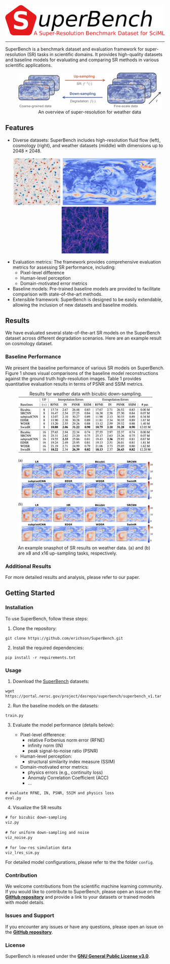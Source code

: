 <img src="images/SuperBench.png" width="550">

---

SuperBench is a benchmark dataset and evaluation framework for super-resolution (SR) tasks in scientific domains. It provides high-quality datasets and baseline models for evaluating and comparing SR methods in various scientific applications.

<figure style="width: 90%;" style="text-align: center;">
  <img src="images/overview.png" alt="Figure Description">
  <figcaption style="text-align: center;">An overview of super-resolution for weather data</figcaption>
</figure>

## Features

- Diverse datasets: SuperBench includes high-resolution fluid flow (left), cosmology (right), and weather datasets (middle) with dimensions up to $2048\times2048$. 

<div style="text-align: center;">
    <img src="images/nskt_snapshot_intro.png" alt="Image 1" width="150" style="display:inline-block;">
    <img src="images/climate_snapshot_intro.png" alt="Image 2" width="300" style="display:inline-block;">
    <img src="images/cosmo_snapshot_intro.png" alt="Image 3" width="150" style="display:inline-block;">
</div>

- Evaluation metrics: The framework provides comprehensive evaluation metrics for assessing SR performance, including: 
    - Pixel-level difference
    - Human-level perception
    - Domain-motivated error metrics
- Baseline models: Pre-trained baseline models are provided to facilitate comparison with state-of-the-art methods.
- Extensible framework: SuperBench is designed to be easily extendable, allowing the inclusion of new datasets and baseline models.

## Results

We have evaluated several state-of-the-art SR models on the SuperBench dataset across different degradation scenarios. Here are an example result on cosmology dataset.

### Baseline Performance

We present the baseline performance of various SR models on SuperBench. Figure 1 shows visual comparisons of the baseline model reconstructions against the ground truth high-resolution images. Table 1 provides quantitative evaluation results in terms of PSNR and SSIM metrics.

<figure style="width: 85%;">
    <figcaption style="text-align: center;">Results for weather data with bicubic down-sampling.</figcaption>
    <img src="images/weather_bicubic.png" alt="Figure Description">
</figure>

<figure style="width: 85%;">
  <img src="images/comp_weather_bicubic_snapshot.png" alt="Figure Description">
  <figcaption style="text-align: left;">An example snasphot of SR results on weather data. (a) and (b) are x8 and x16 up-sampling tasks, respectively.</figcaption>
</figure>

### Additional Results

For more detailed results and analysis, please refer to our paper.

## Getting Started

### Installation

To use SuperBench, follow these steps:

1. Clone the repository:

```shell
git clone https://github.com/erichson/SuperBench.git
```

2. Install the required dependencies:
```shell
pip install -r requirements.txt
```

### Usage

1. Download the [SuperBench](https://portal.nersc.gov/project/dasrepo/superbench/superbench_v1.tar) datasets:
```shell
wget https://portal.nersc.gov/project/dasrepo/superbench/superbench_v1.tar
```

2. Run the baseline models on the datasets:
```shell
train.py
```

3. Evaluate the model performance (details below):

    - Pixel-level difference: 
        - relative Forbenius norm error (RFNE)
        - infinity norm (IN)
        - peak signal-to-noise ratio (PSNR)
    - Human-level perception: 
        - structural similarity index measure (SSIM)
    - Domain-motivated error metrics:
        - physics errors (e.g., continuity loss)
        - Anomaly Correlation Coefficient (ACC)
        - ...

```shell
# evaluate RFNE, IN, PSNR, SSIM and physics loss
eval.py 
```

4. Visualize the SR results
```shell
# for bicubic down-sampling
viz.py

# for uniform down-sampling and noise
viz_noise.py

# for low-res simulation data
viz_lres_sim.py  
```

For detailed model configurations, please refer to the the folder ```config```.


### Contribution

We welcome contributions from the scientific machine learning community. If you would like to contribute to SuperBench, please open an issue on the <u>**GitHub repository**</u> and provide a link to your datasets or trained models with model details.

### Issues and Support

If you encounter any issues or have any questions, please open an issue on the <u>**GitHub repository**</u>.


### License

SuperBench is released under the <u>**GNU General Public License v3.0**</u>.
